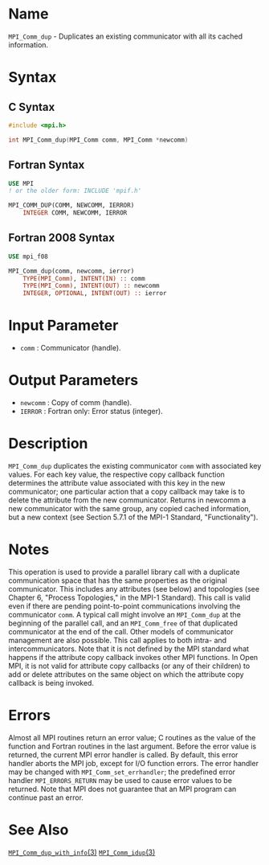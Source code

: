 # Name

`MPI_Comm_dup` - Duplicates an existing communicator with all its
cached information.

# Syntax

## C Syntax

```c
#include <mpi.h>

int MPI_Comm_dup(MPI_Comm comm, MPI_Comm *newcomm)
```

## Fortran Syntax

```fortran
USE MPI
! or the older form: INCLUDE 'mpif.h'

MPI_COMM_DUP(COMM, NEWCOMM, IERROR)
    INTEGER	COMM, NEWCOMM, IERROR
```

## Fortran 2008 Syntax

```fortran
USE mpi_f08

MPI_Comm_dup(comm, newcomm, ierror)
    TYPE(MPI_Comm), INTENT(IN) :: comm
    TYPE(MPI_Comm), INTENT(OUT) :: newcomm
    INTEGER, OPTIONAL, INTENT(OUT) :: ierror
```

# Input Parameter

* `comm` : Communicator (handle).

# Output Parameters

* `newcomm` : Copy of comm (handle).
* `IERROR` : Fortran only: Error status (integer).

# Description

`MPI_Comm_dup` duplicates the existing communicator `comm` with associated
key values. For each key value, the respective copy callback function
determines the attribute value associated with this key in the new
communicator; one particular action that a copy callback may take is to
delete the attribute from the new communicator. Returns in newcomm a new
communicator with the same group, any copied cached information, but a
new context (see Section 5.7.1 of the MPI-1 Standard,
"Functionality").

# Notes

This operation is used to provide a parallel library call with a
duplicate communication space that has the same properties as the
original communicator. This includes any attributes (see below) and
topologies (see Chapter 6, "Process Topologies," in the MPI-1
Standard). This call is valid even if there are pending point-to-point
communications involving the communicator `comm`. A typical call might
involve an `MPI_Comm_dup` at the beginning of the parallel call, and an
`MPI_Comm_free` of that duplicated communicator at the end of the call.
Other models of communicator management are also possible.
This call applies to both intra- and intercommunicators.
Note that it is not defined by the MPI standard what happens if the
attribute copy callback invokes other MPI functions. In Open MPI, it is
not valid for attribute copy callbacks (or any of their children) to add
or delete attributes on the same object on which the attribute copy
callback is being invoked.

# Errors

Almost all MPI routines return an error value; C routines as the value
of the function and Fortran routines in the last argument.
Before the error value is returned, the current MPI error handler is
called. By default, this error handler aborts the MPI job, except for
I/O function errors. The error handler may be changed with
`MPI_Comm_set_errhandler`; the predefined error handler `MPI_ERRORS_RETURN`
may be used to cause error values to be returned. Note that MPI does not
guarantee that an MPI program can continue past an error.

# See Also

[`MPI_Comm_dup_with_info`(3)](MPI_Comm_dup_with_info.html)
[`MPI_Comm_idup`(3)](MPI_Comm_idup.html)
